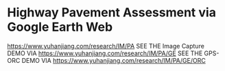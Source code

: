 # Highway Pavement Assessment via Google Earth Web
https://www.yuhanjiang.com/research/IM/PA
SEE THE Image Capture DEMO VIA https://www.yuhanjiang.com/research/IM/PA/GE
SEE THE GPS-ORC DEMO VIA https://www.yuhanjiang.com/research/IM/PA/GE/ORC

